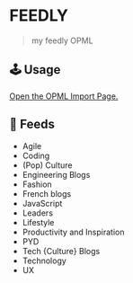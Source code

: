 # FEEDLY

> my feedly OPML

## 🕹️ Usage

[Open the OPML Import Page.](https://blog.feedly.com/opml/)

## 🥬 Feeds

* Agile
* Coding
* (Pop) Culture
* Engineering Blogs
* Fashion
* French blogs
* JavaScript
* Leaders
* Lifestyle
* Productivity and Inspiration
* PYD
* Tech {Culture} Blogs
* Technology
* UX
